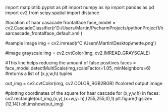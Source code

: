 import matplotlib.pyplot as plt
import numpy as np 
import pandas as pd 
import cv2
from scipy.spatial import distance


#location of haar casacade frontalface
face_model = cv2.CascadeClassifier(r'D:/Users/Martin/PycharmProjects/pythonProject1/haarcascade_frontalface_default.xml')

#sample image
img = cv2.imread(r'C:\Users\Martin\Desktop\mette.png')

#image grayscale 
img = cv2.cvtColor(img, cv2.IMREAD_GRAYSCALE)

#This line helps reducing the amount of false positives
faces = face_model.detectMultiScale(img,scaleFactor=1.05, minNeighbors=6) #returns a list of (x,y,w,h) tuples


out_img = cv2.cvtColor(img, cv2.COLOR_RGB2BGR) #colored output image


#plotting coordinates of the square for haar cascade
for (x,y,w,h) in faces:
    cv2.rectangle(out_img,(x,y),(x+w,y+h),(255,255,0),1)
plt.figure(figsize=(12,14))
plt.imshow(out_img)
